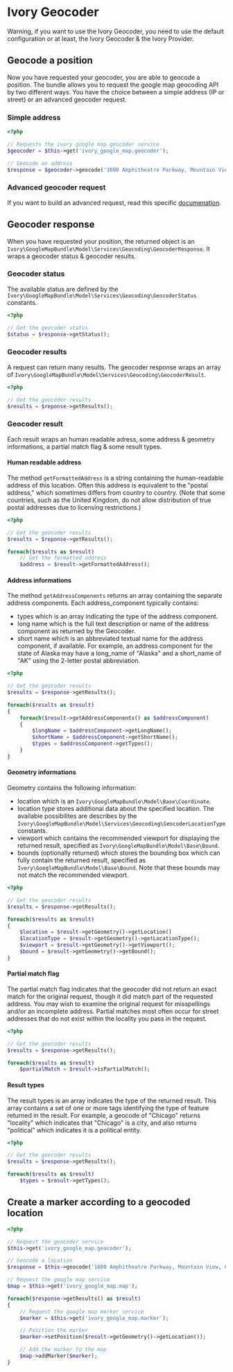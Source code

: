 # Ivory Geocoder

Warning, if you want to use the Ivory Geocoder, you need to use the default configuration or at least, the Ivory Geocoder & the Ivory Provider.

## Geocode a position

Now you have requested your geocoder, you are able to geocode a position. The bundle allows you to request the google map geocoding API by two different ways.
You have the choice between a simple address (IP or street) or an advanced geocoder request.

### Simple address

``` php
<?php

// Requests the ivory google map geocoder service
$geocoder = $this->get('ivory_google_map.geocoder');

// Geocode an address
$response = $geocoder->geocode('1600 Amphitheatre Parkway, Mountain View, CA');
```

### Advanced geocoder request

If you want to build an advanced request, read this specific [documenation](http://github.com/egeloen/IvoryGoogleMapBundle/blob/master/Resources/doc/usage/services/geocoding/geocoder_request.md).

## Geocoder response

When you have requested your position, the returned object is an ``Ivory\GoogleMapBundle\Model\Services\Geocoding\GeocoderResponse``. It wraps a geocoder status & geocoder results.

### Geocoder status

The available status are defined by the ``Ivory\GoogleMapBundle\Model\Services\Geocoding\GeocoderStatus`` constants.

``` php
<?php

// Get the geocoder status
$status = $response->getStatus();
```

### Geocoder results

A request can return many results. The geocoder response wraps an array of ``Ivory\GoogleMapBundle\Model\Services\Geocoding\GeocoderResult``.

``` php
<?php

// Get the geocoder results
$results = $reponse->getResults();
```

### Geocoder result

Each result wraps an human readable adress, some address & geometry informations, a partial match flag & some result types.

#### Human readable address

The method ``getFormattedAddress`` is a string containing the human-readable address of this location.
Often this address is equivalent to the "postal address," which sometimes differs from country to country. (Note that some countries, such as the United Kingdom, do not allow distribution of true postal addresses due to licensing restrictions.)

``` php
<?php

// Get the geocoder results
$results = $reponse->getResults();

foreach($results as $result)
    // Get the formatted address
    $address = $result->getFormattedAddress();
```

#### Address informations

The method ``getAddressComponents`` returns an array containing the separate address components. Each address_component typically contains:

   - types which is an array indicating the type of the address component.
   - long name which is the full text description or name of the address component as returned by the Geocoder.
   - short name which is an abbreviated textual name for the address component, if available. For example, an address component for the state of Alaska may have a long_name of "Alaska" and a short_name of "AK" using the 2-letter postal abbreviation.

``` php
<?php

// Get the geocoder results
$results = $response->getResults();

foreach($results as $result)
{
    foreach($result->getAddressComponents() as $addressComponent)
    {
        $longName = $addressComponent->getLongName();
        $shortName = $addressComponent->getShortName();
        $types = $addressComponent->getTypes();
    }
}
```

#### Geometry informations

Geometry contains the following information:

   - location which is an ``Ivory\GoogleMapBundle\Model\Base\Coordinate``.
   - location type stores additional data about the specified location. The available possibilites are describes by the ``Ivory\GoogleMapBundle\Model\Services\Geocoding\GeocoderLocationType`` constants.
   - viewport which contains the recommended viewport for displaying the returned result, specified as ``Ivory\GoogleMapBundle\Model\Base\Bound``.
   - bounds (optionally returned) which stores the bounding box which can fully contain the returned result, specified as ``Ivory\GoogleMapBundle\Model\Base\Bound``. Note that these bounds may not match the recommended viewport.

``` php
<?php

// Get the geocoder results
$results = $response->getResults();

foreach($results as $result)
{
    $location = $result->getGeometry()->getLocation()
    $locationType = $result->getGeometry()->getLocationType();
    $viewport = $result->getGeometry()->getViewport();
    $bound = $result->getGeometry()->getBound();
}
```

#### Partial match flag

The partial match flag indicates that the geocoder did not return an exact match for the original request, though it did match part of the requested address.
You may wish to examine the original request for misspellings and/or an incomplete address.
Partial matches most often occur for street addresses that do not exist within the locality you pass in the request.

``` php
<?php

// Get the geocoder results
$results = $response->getResults();

foreach($results as $result)
    $partialMatch = $result->isPartialMatch();
```

#### Result types

The result types is an array indicates the type of the returned result.
This array contains a set of one or more tags identifying the type of feature returned in the result.
For example, a geocode of "Chicago" returns "locality" which indicates that "Chicago" is a city, and also returns "political" which indicates it is a political entity.

``` php
<?php

// Get the geocoder results
$results = $response->getResults();

foreach($results as $result)
    $types = $result->getTypes();
```

## Create a marker according to a geocoded location

``` php
<?php

// Request the geocoder service
$this->get('ivory_google_map.geocoder');

// Geocode a location
$response = $this->geocode('1600 Amphitheatre Parkway, Mountain View, CA');

// Request the google map service
$map = $this->get('ivory_google_map.map');

foreach($response->getResults() as $result)
{
    // Request the google map merker service
    $marker = $this->get('ivory_google_map.marker');

    // Position the marker
    $marker->setPosition($result->getGeometry()->getLocation());

    // Add the marker to the map
    $map->addMarker($marker);
}
```
